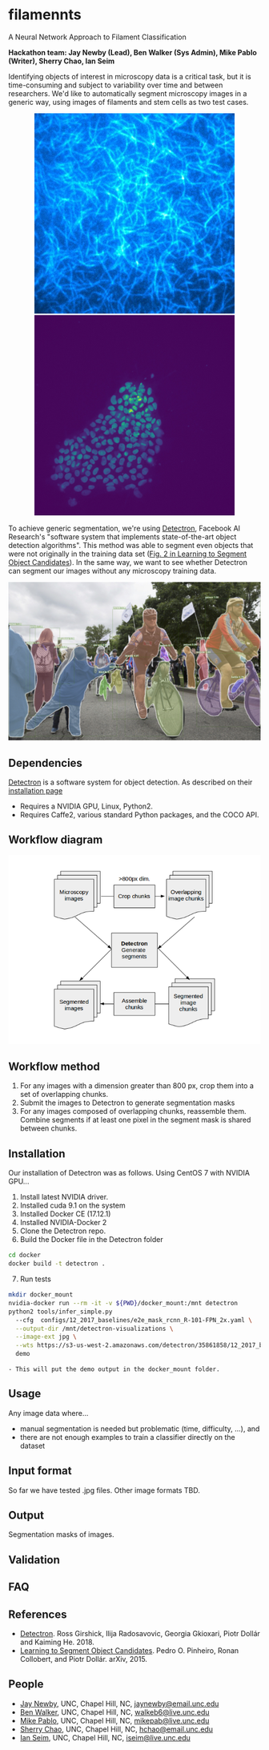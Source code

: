 # filamennts
A Neural Network Approach to Filament Classification

<b> Hackathon team: Jay Newby (Lead), Ben Walker (Sys Admin), Mike Pablo (Writer),  Sherry Chao, Ian Seim </b>

Identifying objects of interest in microscopy data is a critical task, but it is time-consuming and subject to variability over time and between researchers. We'd like to automatically segment microscopy images in a generic way, using images of filaments and stem cells as two test cases.

<div align="center">
  <img src="images/filaments.jpg", width="400px"> <n>
  <img src="images/stemcells.jpg", width="400px">
</div>

To achieve generic segmentation, we're using <a href="https://github.com/facebookresearch/Detectron">Detectron</a>, Facebook AI Research's "software system that implements state-of-the-art object detection algorithms". This method was able to segment even objects that were not originally in the training data set ([Fig. 2 in Learning to Segment Object Candidates](https://arxiv.org/abs/1506.06204)). In the same way, we want to see whether Detectron can segment our images without any microscopy training data.

<div align="center">
<img src="images/bicycles.jpg", width="800px">
</div>

## Dependencies
[Detectron](https://github.com/facebookresearch/Detectron) is a software system for object detection.
As described on their [installation page](https://github.com/facebookresearch/Detectron/blob/master/INSTALL.md)
  - Requires a NVIDIA GPU, Linux, Python2.
  - Requires Caffe2, various standard Python packages, and the COCO API.


## Workflow diagram
<div align="center">
  <img src="workflow/diagram1.png",width="400px">
</div>

## Workflow method
1. For any images with a dimension greater than 800 px, crop them into a set of overlapping chunks.
2. Submit the images to Detectron to generate segmentation masks
3. For any images composed of overlapping chunks, reassemble them. Combine segments if at least one pixel in the segment mask is shared between chunks.

## Installation
Our installation of Detectron was as follows.
Using CentOS 7 with NVIDIA GPU...
1. Install latest NVIDIA driver.
2. Installed cuda 9.1 on the system
3. Installed Docker CE (17.12.1)
4. Installed NVIDIA-Docker 2
5. Clone the Detectron repo.
6. Build the Docker file in the Detectron folder
```bash
cd docker
docker build -t detectron .
```
7. Run tests
```bash
mkdir docker_mount
nvidia-docker run --rm -it -v ${PWD}/docker_mount:/mnt detectron
python2 tools/infer_simple.py
  --cfg  configs/12_2017_baselines/e2e_mask_rcnn_R-101-FPN_2x.yaml \
  --output-dir /mnt/detectron-visualizations \
  --image-ext jpg \
  --wts https://s3-us-west-2.amazonaws.com/detectron/35861858/12_2017_baselines/e2e_mask_rcnn_R-101-FPN_2x.yaml.02_32_51.SgT4y1cO/output/train/coco_2014_train:coco_2014_valminusminival/generalized_rcnn/model_final.pkl
  demo
```
    - This will put the demo output in the docker_mount folder.

## Usage
Any image data where...
- manual segmentation is needed but problematic (time, difficulty, ...), and
- there are not enough examples to train a classifier directly on the dataset

## Input format
So far we have tested .jpg files. Other image formats TBD.

## Output
Segmentation masks of images.

## Validation

## FAQ

## References
- [Detectron](https://github.com/facebookresearch/detectron). Ross Girshick, Ilija Radosavovic, Georgia Gkioxari, Piotr Dollár and Kaiming He. 2018.
- [Learning to Segment Object Candidates](https://arxiv.org/abs/1506.06204). Pedro O. Pinheiro, Ronan Collobert, and Piotr Dollár. arXiv, 2015.

## People
- [Jay Newby](http://newby.web.unc.edu/), UNC, Chapel Hill, NC, jaynewby@email.unc.edu
- [Ben Walker](https://github.com/bwalker1), UNC, Chapel Hill, NC, walkeb6@live.unc.edu
- [Mike Pablo](http://github.com/mikepab), UNC, Chapel Hill, NC, mikepab@live.unc.edu
- [Sherry Chao](), UNC, Chapel Hill, NC, hchao@email.unc.edu
- [Ian Seim](https://github.com/iseim), UNC, Chapel Hill, NC, iseim@live.unc.edu
